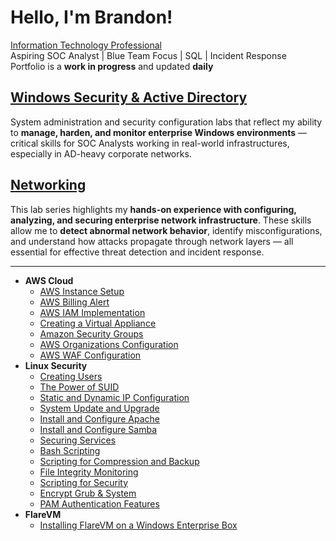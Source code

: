 # Hello, I'm Brandon!

[Information Technology Professional](https://www.linkedin.com/in/brandon-kinal-463a8b219/)  
Aspiring SOC Analyst | Blue Team Focus | SQL | Incident Response  
Portfolio is a **work in progress** and updated **daily**

## [Windows Security & Active Directory](https://github.com/bekinal/Windows-Security-Active-Directory)  
System administration and security configuration labs that reflect my ability to **manage, harden, and monitor enterprise Windows environments** — critical skills for SOC Analysts working in real-world infrastructures, especially in AD-heavy corporate networks.

## [Networking](https://github.com/bekinal/Networking/blob/main/README.md)  
This lab series highlights my **hands-on experience with configuring, analyzing, and securing enterprise network infrastructure**. These skills allow me to **detect abnormal network behavior**, identify misconfigurations, and understand how attacks propagate through network layers — all essential for effective threat detection and incident response.




---


- <b>AWS Cloud</b>
  - [AWS Instance Setup](https://github.com/bekinal/AWS-Instance-Setup/blob/main/README.md)
  - [AWS Billing Alert](https://github.com/bekinal/AWS-Billing-Alert/blob/main/README.md)
  - [AWS IAM Implementation](https://github.com/bekinal/AWS-IAM-Implementation/blob/main/README.md)
  - [Creating a Virtual Appliance](https://github.com/bekinal/Creating-a-Virtual-Appliance/blob/main/README.md)
  - [Amazon Security Groups](https://github.com/bekinal/Amazon-Security-Groups/blob/main/README.md)
  - [AWS Organizations Configuration](https://github.com/bekinal/AWS-Organizations-Configuration/blob/main/README.md)
  - [AWS WAF Configuration](https://github.com/bekinal/AWS-WAF-Configuration/blob/main/README.md)
- <b>Linux Security</b>
  - [Creating Users](https://github.com/bekinal/Creating-Users/blob/main/README.md)
  - [The Power of SUID](https://github.com/bekinal/The-Power-of-SUID/blob/main/README.md)
  - [Static and Dynamic IP Configuration](https://github.com/bekinal/Static-and-Dynamic-IP-Configuration/blob/main/README.md)
  - [System Update and Upgrade](https://github.com/bekinal/System-Update-and-Upgrade/blob/main/README.md)
  - [Install and Configure Apache](https://github.com/bekinal/Install-and-Configure-Apache/blob/main/README.md)
  - [Install and Configure Samba](https://github.com/bekinal/Install-and-Configure-Samba/blob/main/README.md)
  - [Securing Services](https://github.com/bekinal/Securing-Services/blob/main/README.md)
  - [Bash Scripting](https://github.com/bekinal/Bash-Scripting)
  - [Scripting for Compression and Backup](https://github.com/bekinal/Scripting-for-Compression-and-Backup)
  - [File Integrity Monitoring](https://github.com/bekinal/File-Integrity-Monitoring/blob/main/README.md)
  - [Scripting for Security](https://github.com/bekinal/Scripting-for-Security/blob/main/README.md)
  - [Encrypt Grub & System](https://github.com/bekinal/Encrypt-Grub-System/blob/main/README.md)
  - [PAM Authentication Features](https://github.com/bekinal/PAM-Authentication-Features)
- <b>FlareVM</b>
  - [Installing FlareVM on a Windows Enterprise Box](https://github.com/bekinal/Creating-Users/blob/main/README.md)
  
  
<!--

Here are some ideas to get you started:

- 🔭 I’m currently working on ...
- 🌱 I’m currently learning ...
- 👯 I’m looking to collaborate on ...
- 🤔 I’m looking for help with ...
- 💬 Ask me about ...
- 📫 How to reach me: ...
- 😄 Pronouns: ...
- ⚡ Fun fact: ...
-->
